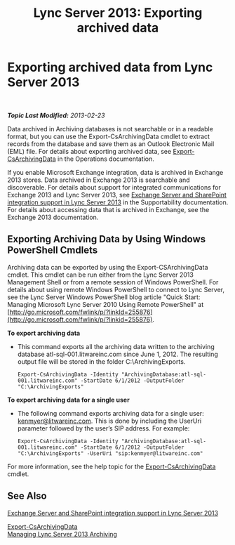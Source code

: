 ﻿---
title: 'Lync Server 2013: Exporting archived data'
TOCTitle: Exporting archived data
ms:assetid: 09450d54-769b-4741-924b-e390664d506f
ms:mtpsurl: https://technet.microsoft.com/en-us/library/JJ204657(v=OCS.15)
ms:contentKeyID: 48183347
ms.date: 07/23/2014
mtps_version: v=OCS.15
---

<div data-xmlns="http://www.w3.org/1999/xhtml">

<div class="topic" data-xmlns="http://www.w3.org/1999/xhtml" data-msxsl="urn:schemas-microsoft-com:xslt" data-cs="http://msdn.microsoft.com/en-us/">

<div data-asp="http://msdn2.microsoft.com/asp">

# Exporting archived data from Lync Server 2013

</div>

<div id="mainSection">

<div id="mainBody">

<span> </span>

_**Topic Last Modified:** 2013-02-23_

Data archived in Archiving databases is not searchable or in a readable format, but you can use the Export-CsArchivingData cmdlet to extract records from the database and save them as an Outlook Electronic Mail (EML) file. For details about exporting archived data, see [Export-CsArchivingData](https://docs.microsoft.com/powershell/module/skype/Export-CsArchivingData) in the Operations documentation.

If you enable Microsoft Exchange integration, data is archived in Exchange 2013 stores. Data archived in Exchange 2013 is searchable and discoverable. For details about support for integrated communications for Exchange 2013 and Lync Server 2013, see [Exchange Server and SharePoint integration support in Lync Server 2013](lync-server-2013-exchange-and-sharepoint-integration-support.md) in the Supportability documentation. For details about accessing data that is archived in Exchange, see the Exchange 2013 documentation.

<div>

## Exporting Archiving Data by Using Windows PowerShell Cmdlets

Archiving data can be exported by using the Export-CSArchivingData cmdlet. This cmdlet can be run either from the Lync Server 2013 Management Shell or from a remote session of Windows PowerShell. For details about using remote Windows PowerShell to connect to Lync Server, see the Lync Server Windows PowerShell blog article "Quick Start: Managing Microsoft Lync Server 2010 Using Remote PowerShell" at [http://go.microsoft.com/fwlink/p/?linkId=255876](http://go.microsoft.com/fwlink/p/?linkid=255876).

**To export archiving data**

  - This command exports all the archiving data written to the archiving database atl-sql-001.litwareinc.com since June 1, 2012. The resulting output file will be stored in the folder C:\\ArchivingExports.
    
        Export-CsArchivingData -Identity "ArchivingDatabase:atl-sql-001.litwareinc.com" -StartDate 6/1/2012 -OutputFolder "C:\ArchivingExports"

**To export archiving data for a single user**

  - The following command exports archiving data for a single user: kenmyer@litwareinc.com. This is done by including the UserUri parameter followed by the user’s SIP address. For example:
    
        Export-CsArchivingData -Identity "ArchivingDatabase:atl-sql-001.litwareinc.com" -StartDate 6/1/2012 -OutputFolder "C:\ArchivingExports" -UserUri "sip:kenmyer@litwareinc.com"

For more information, see the help topic for the [Export-CsArchivingData](https://docs.microsoft.com/powershell/module/skype/Export-CsArchivingData) cmdlet.

</div>

<div>

## See Also


[Exchange Server and SharePoint integration support in Lync Server 2013](lync-server-2013-exchange-and-sharepoint-integration-support.md)  


[Export-CsArchivingData](https://docs.microsoft.com/powershell/module/skype/Export-CsArchivingData)  
[Managing Lync Server 2013 Archiving](lync-server-2013-managing-archiving.md)  
  

</div>

</div>

<span> </span>

</div>

</div>

</div>

